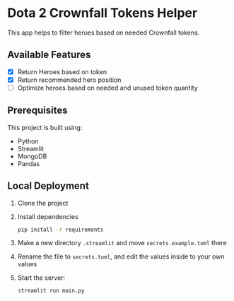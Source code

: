 # Dota 2 Crownfall Tokens Helper

This app helps to filter heroes based on needed Crownfall tokens.

## Available Features

- [x] Return Heroes based on token
- [x] Return recommended hero position
- [ ] Optimize heroes based on needed and unused token quantity

## Prerequisites

This project is built using:

- Python
- Streamlit
- MongoDB
- Pandas

## Local Deployment

1. Clone the project

2. Install dependencies

   ```sh
   pip install -r requirements
   ```

3. Make a new directory `.streamlit` and move `secrets.example.toml` there

4. Rename the file to `secrets.toml`, and edit the values inside to your own values

5. Start the server:

   ```sh
   streamlit run main.py
   ```
